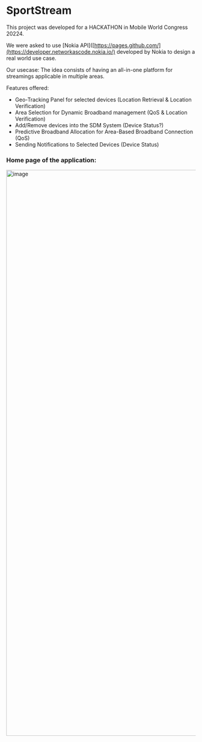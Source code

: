 # SportStream

This project was developed for a HACKATHON in Mobile World Congress 20224.


We were asked to use [Nokia API]([https://pages.github.com/](https://developer.networkascode.nokia.io/) developed by Nokia to design a real world use case. 

Our usecase:
The idea consists of having an all-in-one platform for streamings applicable in multiple areas.

Features offered:
- Geo-Tracking Panel for selected devices  (Location Retrieval & Location Verification)
- Area Selection for Dynamic Broadband management (QoS & Location Verification)
- Add/Remove devices into the SDM System (Device Status?)
- Predictive Broadband Allocation for Area-Based Broadband Connection (QoS)
- Sending Notifications to Selected Devices (Device Status)

### Home page of the application:
<img width="1501" alt="image" src="https://github.com/yogaskarnik/streaming-device-management/assets/8651540/5a996bb5-d374-44ec-9265-34e5456d6257">

